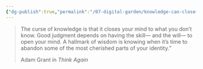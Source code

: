 ```yaml
---
{"dg-publish":true,"permalink":"/07-digital-garden/knowledge-can-close-you-mind/","tags":["ath","quotes"],"updated":"2025-04-07T15:05:24.127-07:00"}
---
```



>The curse of knowledge is that it closes your mind to what you don’t know. Good judgment depends on having the skill— and the will— to open your mind. A hallmark of wisdom is knowing when it’s time to abandon some of the most cherished parts of your identity.”
>
>Adam Grant in *Think Again*
